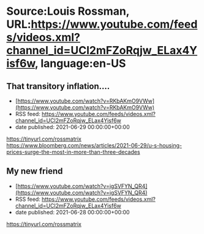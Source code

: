 # Source:Louis Rossman, URL:https://www.youtube.com/feeds/videos.xml?channel_id=UCl2mFZoRqjw_ELax4Yisf6w, language:en-US

## That transitory inflation....
 - [https://www.youtube.com/watch?v=RKbAKmO9VWw](https://www.youtube.com/watch?v=RKbAKmO9VWw)
 - RSS feed: https://www.youtube.com/feeds/videos.xml?channel_id=UCl2mFZoRqjw_ELax4Yisf6w
 - date published: 2021-06-29 00:00:00+00:00

https://tinyurl.com/rossmatrix
https://www.bloomberg.com/news/articles/2021-06-29/u-s-housing-prices-surge-the-most-in-more-than-three-decades

## My new friend
 - [https://www.youtube.com/watch?v=jgSVFYN_QR4](https://www.youtube.com/watch?v=jgSVFYN_QR4)
 - RSS feed: https://www.youtube.com/feeds/videos.xml?channel_id=UCl2mFZoRqjw_ELax4Yisf6w
 - date published: 2021-06-28 00:00:00+00:00

https://tinyurl.com/rossmatrix

